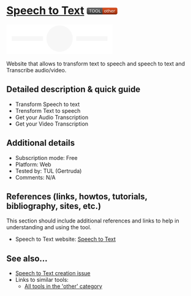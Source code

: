 # [Speech to Text](https://www.textfromtospeech.com)  [<img src="images/other.png" align="bottom">](https://github.com/e-CLOSE/Toolbox/issues?q=label%3A01_TOOL+label%3Aother)

![Speech to Text Logo](images/logoSpeech.PNG)

Website that allows to transform text to speech and speech to text and Transcribe audio/video.

## Detailed description & quick guide

- Transform Speech to text
- Trensform Text to speech
- Get your Audio Transcription
- Get your Video Transcription

## Additional details

- Subscription mode: Free
- Platform: Web
- Tested by: TUL (Gertruda)
- Comments: N/A


## References (links, howtos, tutorials, bibliography, sites, etc.)

This section should include additional references and links to help in
understanding and using the tool.

- Speech to Text website: [Speech to Text](https://www.textfromtospeech.com)


## See also...

- [Speech to Text creation issue](https://github.com/e-CLOSE/Toolbox/issues/126)
- Links to similar tools:
  - [All tools in the 'other' category](https://github.com/e-CLOSE/Toolbox/issues?q=label%3A01_TOOL+label%3Aother)
